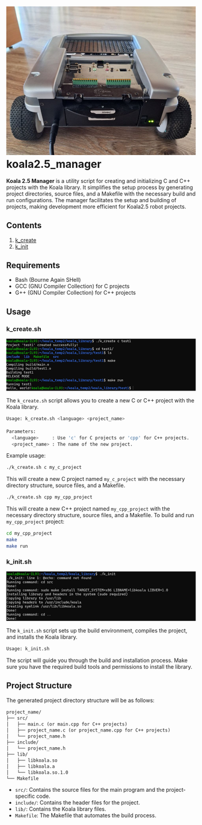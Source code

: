 # ![1690364539971](image/README/1690364539971.jpg)koala2.5_manager

**Koala 2.5 Manager** is a utility script for creating and initializing C and C++ projects with the Koala library. It simplifies the setup process by generating project directories, source files, and a Makefile with the necessary build and run configurations. The manager facilitates the setup and building of projects, making development more efficient for Koala2.5 robot projects.

## Contents

1. [k_create](#k_create.sh)
2. [k_init](#k_init.sh)

## Requirements

- Bash (Bourne Again SHell)
- GCC (GNU Compiler Collection) for C projects
- G++ (GNU Compiler Collection) for C++ projects

## Usage

### k_create.sh
![1690364226924](image/README/1690364226924.png)

The `k_create.sh` script allows you to create a new C or C++ project with the Koala library.

```bash
Usage: k_create.sh <language> <project_name>

Parameters:
  <language>     : Use 'c' for C projects or 'cpp' for C++ projects.
  <project_name> : The name of the new project.
```

Example usage:

```bash
./k_create.sh c my_c_project
```

This will create a new C project named `my_c_project` with the necessary directory structure, source files, and a Makefile.

```bash
./k_create.sh cpp my_cpp_project
```

This will create a new C++ project named `my_cpp_project` with the necessary directory structure, source files, and a Makefile. To build and run `my_cpp_project` project:

```bash
cd my_cpp_project
make
make run
```

### k_init.sh
![1690364214275](image/README/1690364214275.png)

The `k_init.sh` script sets up the build environment, compiles the project, and installs the Koala library.

```bash
Usage: k_init.sh
```

The script will guide you through the build and installation process. Make sure you have the required build tools and permissions to install the library.

## Project Structure

The generated project directory structure will be as follows:

```
project_name/
├── src/
│   ├── main.c (or main.cpp for C++ projects)
│   ├── project_name.c (or project_name.cpp for C++ projects)
│   └── project_name.h
├── include/
│   └── project_name.h
├── lib/
│   ├── libkoala.so
│   ├── libkoala.a
│   └── libkoala.so.1.0
└── Makefile
```

- `src/`: Contains the source files for the main program and the project-specific code.
- `include/`: Contains the header files for the project.
- `lib/`: Contains the Koala library files.
- `Makefile`: The Makefile that automates the build process.
